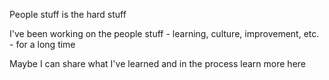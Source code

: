 People stuff is the hard stuff

I've been working on the people stuff - learning, culture, improvement, etc. - for a long time

Maybe I can share what I've learned and in the process learn more here
